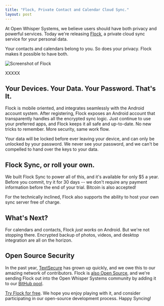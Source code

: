 ```yaml
---
title: "Flock, Private Contact and Calendar Cloud Sync."
layout: post
---
```


At Open Whisper Systems, we believe users should have both privacy and powerful services.
Today we're releasing [Flock](https://play.google.com/store/apps/details?id=org.anhonesteffort.flock),
a private cloud sync service for your personal data.

Your contacts and calendars belong to you.  So does your privacy.  Flock makes it possible
to have both.

<img src="/blog/images/flock.png" class="nice" alt="Screenshot of Flock"/>

XXXXX


## Your Devices. Your Data. Your Password. That's It.



Flock is mobile oriented, and integrates seamlessly with the Android account system. After registering, Flock
exposes an Android account that transparently handles all the encrypted sync logic. Just continue to use your
preferred apps, and Flock keeps it all safe and up-to-date. No new tricks to remember. More security, same work flow.

Your data will be locked before ever leaving your device, and can only be unlocked by your password. We never see
your password, and we can't be compelled to hand over the keys to your data.



## Flock Sync, or roll your own.


We built Flock Sync to power all of this, and it's available for only $5 a year. Before you commit, try it for 30
days -- we don't require any payment information before the end of your trial. Bitcoin is also accepted!

For the technically inclined, Flock also supports the ability to host your own sync server free of charge.


## What's Next?



For calendars and contacts, Flock *just works* on Android. But we're not stopping there. Encrypted backup of photos,
videos, and desktop integration are all on the horizon.


## Open Source Security

In the past year, [TextSecure](https://play.google.com/store/apps/details?id=org.thoughtcrime.securesms) has grown up quickly,
and we owe this to our amazing network of contributors.  Flock is [also Open Source](https://github.com/whispersystems/flock),
and we're sending Flock out into the Open Whisper Systems community by adding it to our [BitHub pool](/blog/bithub).

[Try Flock for free](https://play.google.com/store/apps/details?id=org.anhonesteffort.flock). We hope you enjoy playing with
it, and consider participating in our open-source development process. Happy Syncing!
